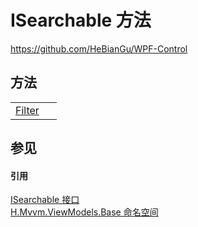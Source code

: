 # ISearchable 方法
https://github.com/HeBianGu/WPF-Control



## 方法
<table>
<tr>
<td><a href="0e4f8605-3311-9ff9-ef80-99be96342561">Filter</a></td>
<td> </td></tr>
</table>

## 参见


#### 引用
<a href="55cd3a4b-a2a2-e89f-5344-46b4327c5fb3">ISearchable 接口</a>  
<a href="1a39445a-2086-c1ca-7c41-28cbba243517">H.Mvvm.ViewModels.Base 命名空间</a>  
